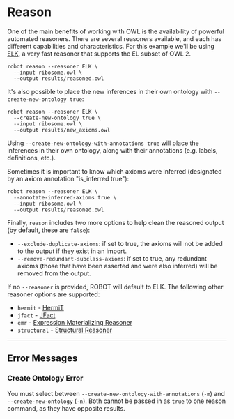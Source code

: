 # Reason

One of the main benefits of working with OWL is the availability of powerful automated reasoners. There are several reasoners available, and each has different capabilities and characteristics. For this example we'll be using <a href="https://code.google.com/p/elk-reasoner/" target="_blank">ELK</a>, a very fast reasoner that supports the EL subset of OWL 2.

    robot reason --reasoner ELK \
      --input ribosome.owl \
      --output results/reasoned.owl

It's also possible to place the new inferences in their own ontology with `--create-new-ontology true`:

    robot reason --reasoner ELK \
      --create-new-ontology true \
      --input ribosome.owl \
      --output results/new_axioms.owl

Using `--create-new-ontology-with-annotations true` will place the inferences in their own ontology, along with their annotations (e.g. labels, definitions, etc.).

Sometimes it is important to know which axioms were inferred (designated by an axiom annotation "is_inferred true"):

```
robot reason --reasoner ELK \
  --annotate-inferred-axioms true \
  --input ribosome.owl \
  --output results/reasoned.owl
```

Finally, `reason` includes two more options to help clean the reasoned output (by default, these are `false`):
* `--exclude-duplicate-axioms`: if set to true, the axioms will not be added to the output if they exist in an import.
* `--remove-redundant-subclass-axioms`: if set to true, any redundant axioms (those that have been asserted and were also inferred) will be removed from the output.

If no `--reasoner` is provided, ROBOT will default to ELK. The following other reasoner options are supported:
  
  * `hermit` - <a href="http://www.hermit-reasoner.com/" target="_blank">HermiT</a>
  * `jfact` - <a href="http://jfact.sourceforge.net/" target="_blank">JFact</a>
  * `emr` - <a href="http://static.javadoc.io/org.geneontology/expression-materializing-reasoner/0.1.3/org/geneontology/reasoner/ExpressionMaterializingReasoner.html" target="_blank">Expression Materializing Reasoner</a>
  * `structural` - <a href="http://owlcs.github.io/owlapi/apidocs_4/org/semanticweb/owlapi/reasoner/structural/StructuralReasoner.html" target="_blank">Structural Reasoner</a>

---

## Error Messages

### Create Ontology Error

You must select between `--create-new-ontology-with-annotations` (`-m`) and `--create-new-ontology` (`-n`). Both cannot be passed in as `true` to one reason command, as they have opposite results.
